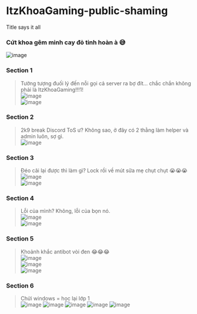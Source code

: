 # ItzKhoaGaming-public-shaming
Title says it all

### Cứt khoa gêm minh cay đỏ tinh hoàn à 😅  
![image](https://user-images.githubusercontent.com/67498765/154837214-b45e7103-841e-4c6a-86b4-f4cca5430b25.png)


### Section 1
> Tưởng tượng đuối lý đến nỗi gọi cả server ra bợ đít... chắc chắn không phải là ItzKhoaGaming!!!1!  
![image](https://user-images.githubusercontent.com/67498765/152801290-84b257a3-ce2c-4d1e-9af6-4f4eaf2f6d24.png)  
![image](https://user-images.githubusercontent.com/67498765/152800080-267a21d1-01f2-4ce5-a0ad-9b0f5d8aaa8d.png)  

### Section 2  
> 2k9 break Discord ToS ư? Không sao, ở đây có 2 thằng làm helper và admin luôn, sợ gì.  
![image](https://user-images.githubusercontent.com/67498765/152801461-6eb74d65-25b1-49e8-93e3-01248af73f09.png)  

### Section 3  
> Đéo cãi lại được thì làm gì? Lock rồi về mút sữa mẹ chụt chụt 😭😭😭  
![image](https://user-images.githubusercontent.com/67498765/152802734-e338111a-6de7-4749-b91e-85474077f2b6.png)  
![image](https://user-images.githubusercontent.com/67498765/152802410-b8988b2c-5f72-4cfb-8835-31425f984a0a.png)  

### Section 4  
> Lỗi của mình? Không, lỗi của bọn nó.  
![image](https://user-images.githubusercontent.com/67498765/152801862-3e7c1815-a039-443b-a8e9-26c09ad70339.png)  
![image](https://user-images.githubusercontent.com/67498765/152801938-149102a5-44f2-412d-a580-d882787db406.png)  

### Section 5  
> Khoảnh khắc antibot vòi đen 😂😂😂  
![image](https://user-images.githubusercontent.com/67498765/152912983-35f0e7bf-2728-40f1-af08-2df1a3fccf00.png)  
![image](https://user-images.githubusercontent.com/67498765/152913036-b087a768-1584-4f02-b2cd-94cb196692a0.png)  
![image](https://media.discordapp.net/attachments/894853950346502215/940965492158513192/Screenshot_20220209-204037.jpg  )

### Section 6
> Chửi windows = học lại lớp 1  
![image](https://cdn.discordapp.com/attachments/855066292800454688/944896084260569109/unknown.png)
![image](https://cdn.discordapp.com/attachments/855066292800454688/944896108138749963/unknown.png)
![image](https://cdn.discordapp.com/attachments/855066292800454688/944896135598866502/unknown.png)
![image](https://cdn.discordapp.net/attachments/855066292800454688/944896178431086602/unknown.png)
![image](https://cdn.discordapp.com/attachments/855066292800454688/944896211662565386/unknown.png)
